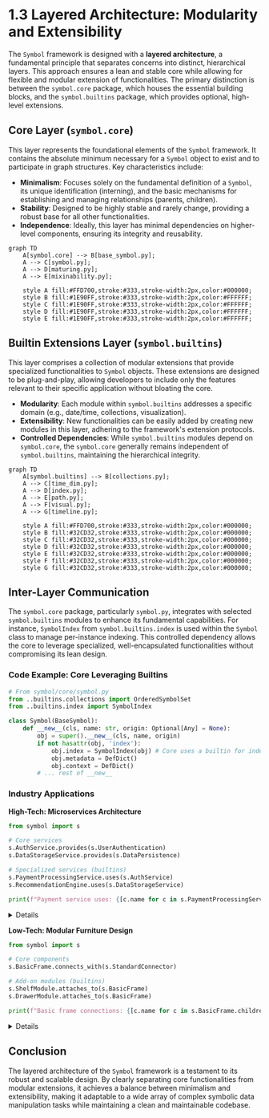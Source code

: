# 1.3 Layered Architecture: Modularity and Extensibility

The `Symbol` framework is designed with a **layered architecture**, a fundamental principle that separates concerns into distinct, hierarchical layers. This approach ensures a lean and stable core while allowing for flexible and modular extension of functionalities. The primary distinction is between the `symbol.core` package, which houses the essential building blocks, and the `symbol.builtins` package, which provides optional, high-level extensions.

## Core Layer (`symbol.core`)

This layer represents the foundational elements of the `Symbol` framework. It contains the absolute minimum necessary for a `Symbol` object to exist and to participate in graph structures. Key characteristics include:

-   **Minimalism**: Focuses solely on the fundamental definition of a `Symbol`, its unique identification (interning), and the basic mechanisms for establishing and managing relationships (parents, children).
-   **Stability**: Designed to be highly stable and rarely change, providing a robust base for all other functionalities.
-   **Independence**: Ideally, this layer has minimal dependencies on higher-level components, ensuring its integrity and reusability.

```mermaid
graph TD
    A[symbol.core] --> B[base_symbol.py];
    A --> C[symbol.py];
    A --> D[maturing.py];
    A --> E[mixinability.py];

    style A fill:#FFD700,stroke:#333,stroke-width:2px,color:#000000;
    style B fill:#1E90FF,stroke:#333,stroke-width:2px,color:#FFFFFF;
    style C fill:#1E90FF,stroke:#333,stroke-width:2px,color:#FFFFFF;
    style D fill:#1E90FF,stroke:#333,stroke-width:2px,color:#FFFFFF;
    style E fill:#1E90FF,stroke:#333,stroke-width:2px,color:#FFFFFF;
```
## Builtin Extensions Layer (`symbol.builtins`)

This layer comprises a collection of modular extensions that provide specialized functionalities to `Symbol` objects. These extensions are designed to be plug-and-play, allowing developers to include only the features relevant to their specific application without bloating the core.

-   **Modularity**: Each module within `symbol.builtins` addresses a specific domain (e.g., date/time, collections, visualization).
-   **Extensibility**: New functionalities can be easily added by creating new modules in this layer, adhering to the framework's extension protocols.
-   **Controlled Dependencies**: While `symbol.builtins` modules depend on `symbol.core`, the `symbol.core` generally remains independent of `symbol.builtins`, maintaining the hierarchical integrity.

```mermaid
graph TD
    A[symbol.builtins] --> B[collections.py];
    A --> C[time_dim.py];
    A --> D[index.py];
    A --> E[path.py];
    A --> F[visual.py];
    A --> G[timeline.py];

    style A fill:#FFD700,stroke:#333,stroke-width:2px,color:#000000;
    style B fill:#32CD32,stroke:#333,stroke-width:2px,color:#000000;
    style C fill:#32CD32,stroke:#333,stroke-width:2px,color:#000000;
    style D fill:#32CD32,stroke:#333,stroke-width:2px,color:#000000;
    style E fill:#32CD32,stroke:#333,stroke-width:2px,color:#000000;
    style F fill:#32CD32,stroke:#333,stroke-width:2px,color:#000000;
    style G fill:#32CD32,stroke:#333,stroke-width:2px,color:#000000;
```
## Inter-Layer Communication

The `symbol.core` package, particularly `symbol.py`, integrates with selected `symbol.builtins` modules to enhance its fundamental capabilities. For instance, `SymbolIndex` from `symbol.builtins.index` is used within the `Symbol` class to manage per-instance indexing. This controlled dependency allows the core to leverage specialized, well-encapsulated functionalities without compromising its lean design.

### Code Example: Core Leveraging Builtins

```python
# From symbol/core/symbol.py
from ..builtins.collections import OrderedSymbolSet
from ..builtins.index import SymbolIndex

class Symbol(BaseSymbol):
    def __new__(cls, name: str, origin: Optional[Any] = None):
        obj = super().__new__(cls, name, origin)
        if not hasattr(obj, 'index'):
            obj.index = SymbolIndex(obj) # Core uses a builtin for indexing
            obj.metadata = DefDict()
            obj.context = DefDict()
        # ... rest of __new__
```

### Industry Applications

**High-Tech: Microservices Architecture**
```python
from symbol import s

# Core services
s.AuthService.provides(s.UserAuthentication)
s.DataStorageService.provides(s.DataPersistence)

# Specialized services (builtins)
s.PaymentProcessingService.uses(s.AuthService)
s.RecommendationEngine.uses(s.DataStorageService)

print(f"Payment service uses: {[c.name for c in s.PaymentProcessingService.children]}")
```
<details>

```text
Payment service uses: []
```
</details>

**Low-Tech: Modular Furniture Design**
```python
from symbol import s

# Core components
s.BasicFrame.connects_with(s.StandardConnector)

# Add-on modules (builtins)
s.ShelfModule.attaches_to(s.BasicFrame)
s.DrawerModule.attaches_to(s.BasicFrame)

print(f"Basic frame connections: {[c.name for c in s.BasicFrame.children]}")
```
<details>

```text
Basic frame connections: []
```
</details>

## Conclusion

The layered architecture of the `Symbol` framework is a testament to its robust and scalable design. By clearly separating core functionalities from modular extensions, it achieves a balance between minimalism and extensibility, making it adaptable to a wide array of complex symbolic data manipulation tasks while maintaining a clean and maintainable codebase.

